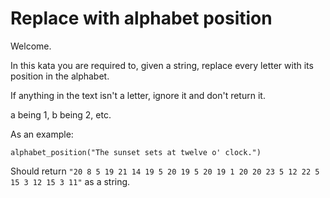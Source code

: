 # Replace with alphabet position

Welcome.

In this kata you are required to, given a string, replace every letter with its position in the alphabet.

If anything in the text isn't a letter, ignore it and don't return it.

a being 1, b being 2, etc.

As an example:

```
alphabet_position("The sunset sets at twelve o' clock.")
```
Should return `"20 8 5 19 21 14 19 5 20 19 5 20 19 1 20 20 23 5 12 22 5 15 3 12 15 3 11"` as a string.